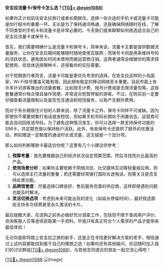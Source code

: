 **安圭拉流量卡/保号卡怎么选？[[TG💪+ @esim1088](https://t.me/s/esim1088)]**

如果你正计划前往安圭拉旅行或者长期居住，选择一张合适的手机卡或流量卡可能是你行程中的重要一环。无论是为了保持通讯畅通，还是确保网络随时在线，了解不同类型的手机卡和流量卡是非常必要的。今天我们就来聊聊如何挑选适合自己的安圭拉流量卡或保号卡。

首先，我们需要明确什么是流量卡和保号卡。简单来说，流量卡主要是提供数据流量服务，让你在安圭拉期间能够随时随地使用互联网；而保号卡则是用来维持号码的活跃状态，避免因长时间未使用而被运营商注销。这两者通常会根据你的需求搭配使用，但具体选择哪种卡，还得看你的实际需要。

对于短期旅行者而言，流量卡可能是更优先考虑的选择。在安圭拉这样的小岛国家，Wi-Fi信号覆盖可能有限，因此拥有稳定的移动网络至关重要。目前市面上有许多针对游客推出的流量套餐，比如按天计费、按月计费或是无限流量包等。这些套餐通常价格合理且操作简便，非常适合短暂停留的游客。不过，在购买前一定要仔细查看流量限制以及是否包含通话和短信服务，以免产生额外费用。

而对于有长期居住计划的人群来说，除了流量卡之外，保号卡同样不可或缺。因为即使你不需要频繁打电话或发短信，但如果手机号码长期处于闲置状态，运营商可能会自动回收该号码。为了避免这种情况发生，你可以选择一款支持保号功能的SIM卡，并定期充值以保持账户活跃。此外，有些保号卡还提供了额外的优惠活动，例如赠送一定额度的通话时长或流量，这无疑是一个加分项。

那么如何判断哪款卡最适合你呢？这里有几个小建议供参考：

1. **预算考量**：首先要根据自己的经济状况设定预算范围，然后寻找性价比最高的产品。
2. **使用场景分析**：如果你主要依赖于网络浏览、社交媒体互动等轻量级应用，则可以选择主打流量的套餐；若还需要经常拨打国际长途电话，则需关注是否支持此类功能。
3. **品牌信誉度**：尽量选择口碑良好、售后服务完善的供应商，这样即便遇到问题也能及时解决。
4. **灵活切换选项**：考虑到未来可能出现的变化（如延长停留时间），最好挑选那些支持多次续费甚至永久激活的卡片。

最后提醒大家，在选购之前务必做好充分调查工作，包括但不限于查阅用户评价、咨询客服人员等途径获取第一手资料。毕竟只有真正符合个人需求的产品才能带来最佳体验！

无论你是即将踏上安圭拉之旅的新手，还是正在寻找更好解决方案的老手，相信通过上述内容都能找到属于自己的理想之选！如果你还有其他疑问，欢迎随时加入我们的讨论群组[[TG💪+ @esim1088](https://t.me/s/esim1088)]，与其他志同道合的朋友一起交流心得吧！

[[TG💪+ @esim1088](https://t.me/s/esim1088) ![Image](https://i.postimg.cc/4NQfJmqS/Snipaste-2025-05-13-00-14-12.png)]